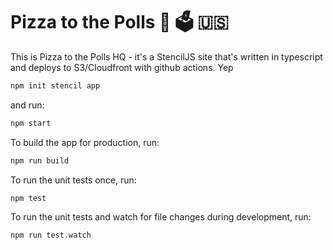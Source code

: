 # Pizza to the Polls 🍕 🗳 🇺🇸

This is Pizza to the Polls HQ - it's a StencilJS site that's written in typescript and deploys to S3/Cloudfront with github actions. Yep

```bash
npm init stencil app
```

and run:

```bash
npm start
```

To build the app for production, run:

```bash
npm run build
```

To run the unit tests once, run:

```
npm test
```

To run the unit tests and watch for file changes during development, run:

```
npm run test.watch
```
